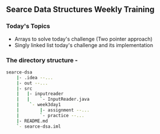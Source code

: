 ## Searce Data Structures Weekly Training

### Today's Topics

* Arrays to solve today's challenge (Two pointer approach)
* Singly linked list today's challenge and its implementation

### The directory structure -
```sh
searce-dsa
    |- .idea --...
    |- out --...
    |- src
    |   |- inputreader
    |   |    `- InputReader.java
    |    `- week3day1
    |        |- assignment --...
    |        `- practice --...
    |- README.md
    `- searce-dsa.iml
```
